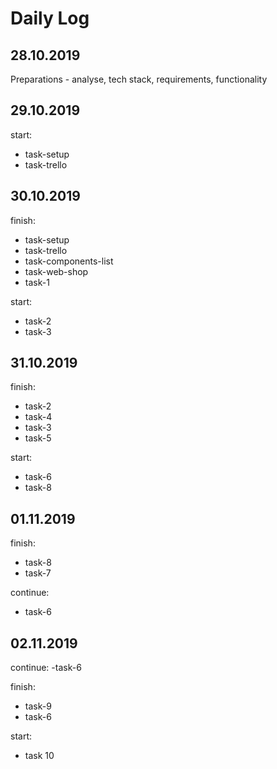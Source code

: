 # Daily Log
## 28.10.2019
Preparations - analyse, tech stack, requirements, functionality

## 29.10.2019
start:
- task-setup
- task-trello

## 30.10.2019
finish:
- task-setup
- task-trello
- task-components-list
- task-web-shop
- task-1

start:
- task-2
- task-3

## 31.10.2019
finish:
- task-2
- task-4
- task-3
- task-5

start:
- task-6
- task-8

## 01.11.2019
finish:
- task-8
- task-7

continue:
- task-6

## 02.11.2019
continue:
-task-6

finish:
- task-9
- task-6

start:
- task 10
